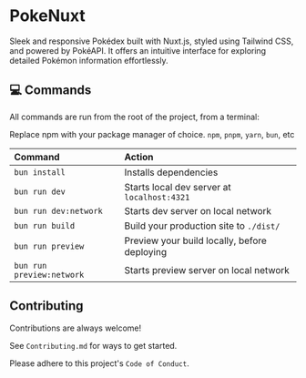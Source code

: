 # PokeNuxt

Sleek and responsive Pokédex built with Nuxt.js, styled using Tailwind CSS, and powered by PokéAPI.
It offers an intuitive interface for exploring detailed Pokémon information effortlessly.

## 💻 Commands

All commands are run from the root of the project, from a terminal:

Replace npm with your package manager of choice. `npm`, `pnpm`, `yarn`, `bun`, etc

| Command                   | Action                                       |
| :------------------------ | :------------------------------------------- |
| `bun install`             | Installs dependencies                        |
| `bun run dev`             | Starts local dev server at `localhost:4321`  |
| `bun run dev:network`     | Starts dev server on local network           |
| `bun run build`           | Build your production site to `./dist/`      |
| `bun run preview`         | Preview your build locally, before deploying |
| `bun run preview:network` | Starts preview server on local network       |

## Contributing

Contributions are always welcome!

See `Contributing.md` for ways to get started.

Please adhere to this project's `Code of Conduct`.
